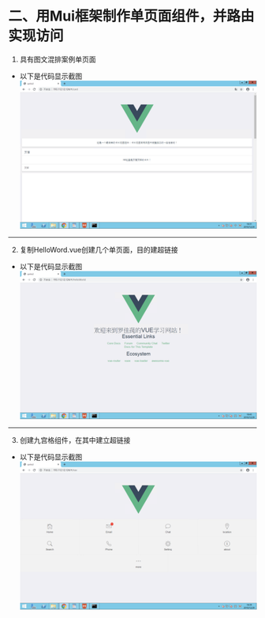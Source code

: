 # 二、用Mui框架制作单页面组件，并路由实现访问
1. 具有图文混排案例单页面
- 以下是代码显示截图
![具有图文混排案例单页面](https://github.com/Luojiachunaaa/frontend/blob/master/images/%E7%AC%AC%E4%BA%8C%E9%A2%98:%E4%BA%8C:1.png)
---
2. 复制HelloWord.vue创建几个单页面，目的建超链接
- 以下是代码显示截图
![复制HelloWord.vue创建几个单页面，目的建超链接](https://github.com/Luojiachunaaa/frontend/blob/master/images/%E7%AC%AC%E4%BA%8C%E9%A2%98:%E4%BA%8C:2.png)
---
3. 创建九宫格组件，在其中建立超链接
- 以下是代码显示截图
![创建九宫格组件，在其中建立超链接](https://github.com/Luojiachunaaa/frontend/blob/master/images/%E7%AC%AC%E4%BA%8C%E9%A2%98:%E4%BA%8C:3.png)
